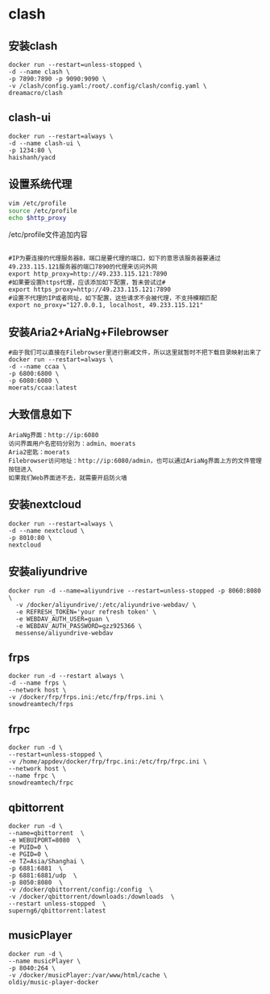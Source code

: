 

# clash

## 安装clash
```shell
docker run --restart=unless-stopped \
-d --name clash \
-p 7890:7890 -p 9090:9090 \
-v /clash/config.yaml:/root/.config/clash/config.yaml \
dreamacro/clash
```

## clash-ui
```shell
docker run --restart=always \
-d --name clash-ui \
-p 1234:80 \
haishanh/yacd
```

## 设置系统代理
```sh
vim /etc/profile
source /etc/profile
echo $http_proxy
```
/etc/profile文件追加内容

```text

#IP为要连接的代理服务器B，端口是要代理的端口，如下的意思该服务器要通过49.233.115.121服务器的端口7890的代理来访问外网
export http_proxy=http://49.233.115.121:7890
#如果要设置https代理，应该添加如下配置，暂未尝试过#
export https_proxy=http://49.233.115.121:7890
#设置不代理的IP或者网址，如下配置，这些请求不会被代理，不支持模糊匹配
export no_proxy="127.0.0.1, localhost, 49.233.115.121"

```

## 安装Aria2+AriaNg+Filebrowser
```shell
#由于我们可以直接在Filebrowser里进行删减文件，所以这里就暂时不把下载目录映射出来了
docker run --restart=always \
-d --name ccaa \
-p 6800:6800 \
-p 6080:6080 \
moerats/ccaa:latest
```

## 大致信息如下
```text
AriaNg界面：http://ip:6080
访问界面用户名密码分别为：admin、moerats
Aria2密匙：moerats
Filebrowser访问地址：http://ip:6080/admin，也可以通过AriaNg界面上方的文件管理按钮进入
如果我们Web界面进不去，就需要开启防火墙
```

## 安装nextcloud
```shell
docker run --restart=always \
-d --name nextcloud \
-p 8010:80 \
nextcloud
```

## 安装aliyundrive
```shell
docker run -d --name=aliyundrive --restart=unless-stopped -p 8060:8080 \
  -v /docker/aliyundrive/:/etc/aliyundrive-webdav/ \
  -e REFRESH_TOKEN='your refresh token' \
  -e WEBDAV_AUTH_USER=guan \
  -e WEBDAV_AUTH_PASSWORD=gzz925366 \
  messense/aliyundrive-webdav
```

## frps
```shell
docker run -d --restart always \
-d --name frps \
--network host \
-v /docker/frp/frps.ini:/etc/frp/frps.ini \
snowdreamtech/frps
```

## frpc
```shell
docker run -d \
--restart=unless-stopped \
-v /home/appdev/docker/frp/frpc.ini:/etc/frp/frpc.ini \
--network host \
--name frpc \
snowdreamtech/frpc
```

## qbittorrent
```shell
docker run -d \
--name=qbittorrent  \
-e WEBUIPORT=8080  \
-e PUID=0 \
-e PGID=0 \
-e TZ=Asia/Shanghai \
-p 6881:6881  \
-p 6881:6881/udp  \
-p 8050:8080  \
-v /docker/qbittorrent/config:/config  \
-v /docker/qbittorrent/downloads:/downloads  \
--restart unless-stopped  \
superng6/qbittorrent:latest
```

## musicPlayer
```shell
docker run -d \
--name musicPlayer \
-p 8040:264 \
-v /docker/musicPlayer:/var/www/html/cache \
oldiy/music-player-docker
```

